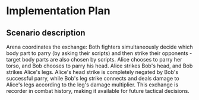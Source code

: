 # Implementation Plan

## Scenario description

Arena coordinates the exchange: Both fighters simultaneously decide which body part to parry (by asking their scripts) and then strike their opponents - target body parts are also chosen by scripts. Alice chooses to parry her torso, and Bob chooses to parry his head. Alice strikes Bob's head, and Bob strikes Alice's legs. Alice's head strike is completely negated by Bob's successful parry, while Bob's leg strike connects and deals damage to Alice's legs according to the leg's damage multiplier. This exchange is recorder in combat history, making it available for future tactical decisions.